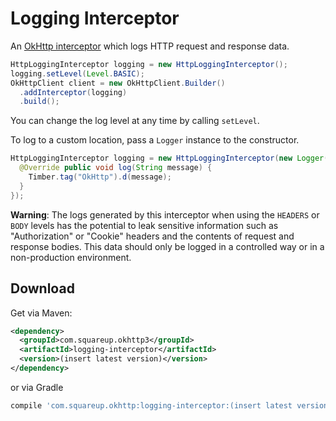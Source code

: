 Logging Interceptor
===================

An [OkHttp interceptor][1] which logs HTTP request and response data.

```java
HttpLoggingInterceptor logging = new HttpLoggingInterceptor();
logging.setLevel(Level.BASIC);
OkHttpClient client = new OkHttpClient.Builder()
  .addInterceptor(logging)
  .build();
```

You can change the log level at any time by calling `setLevel`.

To log to a custom location, pass a `Logger` instance to the constructor.
```java
HttpLoggingInterceptor logging = new HttpLoggingInterceptor(new Logger() {
  @Override public void log(String message) {
    Timber.tag("OkHttp").d(message);
  }
});
```

**Warning**: The logs generated by this interceptor when using the `HEADERS` or `BODY` levels has
the potential to leak sensitive information such as "Authorization" or "Cookie" headers and the
contents of request and response bodies. This data should only be logged in a controlled way or in
a non-production environment.


Download
--------

Get via Maven:
```xml
<dependency>
  <groupId>com.squareup.okhttp3</groupId>
  <artifactId>logging-interceptor</artifactId>
  <version>(insert latest version)</version>
</dependency>
```

or via Gradle 
```groovy
compile 'com.squareup.okhttp:logging-interceptor:(insert latest version)'
```



 [1]: https://github.com/square/okhttp/wiki/Interceptors

